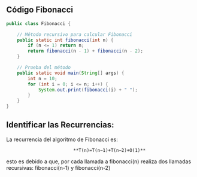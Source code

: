 ## Código Fibonacci

```Java
public class Fibonacci {

    // Método recursivo para calcular Fibonacci
    public static int fibonacci(int n) {
        if (n <= 1) return n;
        return fibonacci(n - 1) + fibonacci(n - 2);
    }

    // Prueba del método
    public static void main(String[] args) {
        int n = 10; 
        for (int i = 0; i <= n; i++) {
            System.out.print(fibonacci(i) + " ");
        }
    }
}
```
## Identificar las Recurrencias:

La recurrencia del algoritmo de Fibonacci es:

                             **T(n)=T(n−1)+T(n−2)+O(1)**
                             
esto es debido a que, por cada llamada a fibonacci(n) realiza dos llamadas recursivas: fibonacci(n-1) y fibonacci(n-2)
